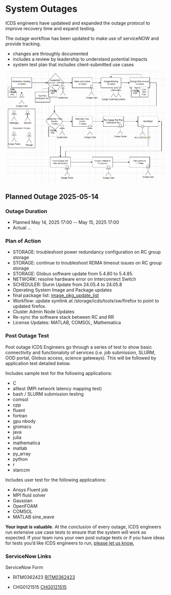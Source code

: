 # System Outages

ICDS engineers have updateed and expanded the outage protocol to improve recovery time and expand testing. 

The outage workflow has been updated to make use of serviceNOW and provide tracking.

 - changes are throughly documented
 - includes a review by leadership to understand potential impacts
 - system test plan that includes client-submitted use cases


![Outage WorkFlow Diagram](../img/ICDS_Outage_workflow.png)

## Planned Outage 2025-05-14

### Outage Duration
 - Planned May 14, 2025 17:00 -- May 15, 2025 17:00
 - Actual …

### Plan of Action

 - STORAGE: troubleshoot power redundancy configuration on RC group storage
 - STORAGE: continue to troubleshoot RDMA timeout issues on RC group storage 
 - STORAGE: Globus software update from 5.4.80 to 5.4.85. 
 - NETWORK: resolve hardware error on Interconnect Switch
 - SCHEDULER: Slurm Update from 24.05.4 to 24.05.8
 - Operating System Image and Package updates
 - final package list: [image_pkg_update_list](../img/image_pkg_update_list_2025-05-13.txt)
 - Workflow: update symlink at /storage/icds/tools/sw/firefox to point to updated firefox.
 - Cluster Admin Node Updates
 - Re-sync the software stack between RC and RR
 - License Updates: MATLAB, COMSOL, Mathematica

### Post Outage Test

Post outage ICDS Engineers go through a series of test to show basic connectivity and functionaloty of services (i.e. job submission, SLURM, OOD portal, Globus access, science gateways). This will be followed by application test detailed below. 

Includes sample test for the following applications:
 - C
 - alltest (MPI network latency mapping test)
 - bash / SLURM submission testing
 - comsol
 - cpp
 - fluent
 - fortran
 - gpu nbody
 - gromacs
 - java
 - julia
 - mathematica
 - matlab
 - py_array
 - python
 - r
 - starccm


Includes user test for the following applications: 
 - Ansys Fluent job
 - MPI fluid solver
 - Gaussian
 - OpenFOAM
 - COMSOL
 - MATLAB sine_wave 

**Your input is valuable**. At the conclusion of every outage, ICDS engineers run extensive use case tests to ensure that the system will work as expected. If your team runs your own post outage tests or if you have ideas for tests you’d like ICDS engineers to run, [please let us know.](mailto:icds@psu.edu?subject=Post-Outage%20Testing%20Feedback) 

### ServiceNow Links

ServiceNow Form


- RITM0362423 [RITM0362423](https://pennstate.service-now.com/nav_to.do?uri=sc_req_item.do%3Fsys_id=9dc5c7af47302e94fb179df4126d439c%26sysparm_stack=sc_req_item_list.do%3Fsysparm_query=active=true)


- CHG0121515 [CHG0121515](https://pennstate.service-now.com/nav_to.do?uri=change_request.do%3Fsys_id=39c50baf47302e94fb179df4126d436f%26sysparm_stack=change_request_list.do%3Fsysparm_query=active=true)
